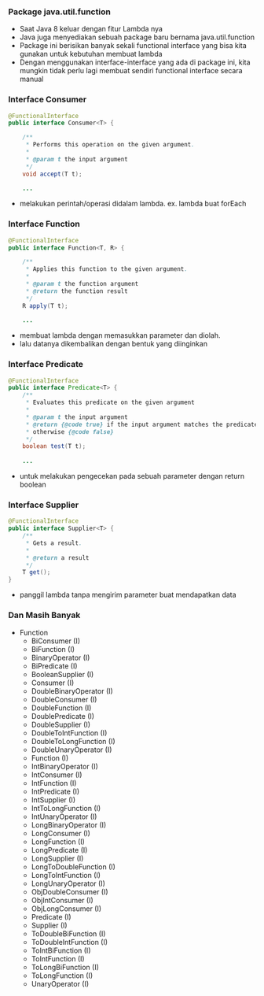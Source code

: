 ### Package java.util.function
- Saat Java 8 keluar dengan fitur Lambda nya
- Java juga menyediakan sebuah package baru bernama java.util.function
- Package ini berisikan banyak sekali functional interface yang bisa kita gunakan untuk kebutuhan membuat lambda
- Dengan menggunakan interface-interface yang ada di package ini, kita mungkin tidak perlu lagi membuat sendiri functional interface secara manual

### Interface Consumer
```java
@FunctionalInterface
public interface Consumer<T> {

    /**
     * Performs this operation on the given argument.
     * 
     * @param t the input argument
     */
    void accept(T t);
    
    ...
```
- melakukan perintah/operasi didalam lambda. ex. lambda buat forEach

### Interface Function
```java
@FunctionalInterface
public interface Function<T, R> {

    /**
     * Applies this function to the given argument.
     * 
     * @param t the function argument
     * @return the function result
     */
    R apply(T t);
    
    ...
```
- membuat lambda dengan memasukkan parameter dan diolah. 
- lalu datanya dikembalikan dengan bentuk yang diinginkan

### Interface Predicate
```java
@FunctionalInterface
public interface Predicate<T> {
    /**
     * Evaluates this predicate on the given argument
     * 
     * @param t the input argument
     * @return {@code true} if the input argument matches the predicate,
     * otherwise {@code false}
     */
    boolean test(T t);
    
    ...
```
- untuk melakukan pengecekan pada sebuah parameter dengan return boolean

### Interface Supplier
```java
@FunctionalInterface
public interface Supplier<T> {
    /**
     * Gets a result.
     * 
     * @return a result
     */
    T get();
}
```
- panggil lambda tanpa mengirim parameter buat mendapatkan data

### Dan Masih Banyak
- Function
  - BiConsumer (I)
  - BiFunction (I)
  - BinaryOperator (I)
  - BiPredicate (I)
  - BooleanSupplier (I)
  - Consumer (I)
  - DoubleBinaryOperator (I)
  - DoubleConsumer (I)
  - DoubleFunction (I)
  - DoublePredicate (I)
  - DoubleSupplier (I)
  - DoubleToIntFunction (I)
  - DoubleToLongFunction (I)
  - DoubleUnaryOperator (I)
  - Function (I)
  - IntBinaryOperator (I)
  - IntConsumer (I)
  - IntFunction (I)
  - IntPredicate (I)
  - IntSupplier (I)
  - IntToLongFunction (I)
  - IntUnaryOperator (I)
  - LongBinaryOperator (I)
  - LongConsumer (I)
  - LongFunction (I)
  - LongPredicate (I)
  - LongSupplier (I)
  - LongToDoubleFunction (I)
  - LongToIntFunction (I)
  - LongUnaryOperator (I)
  - ObjDoubleConsumer (I)
  - ObjIntConsumer (I)
  - ObjLongConsumer (I)
  - Predicate (I)
  - Supplier (I)
  - ToDoubleBiFunction (I)
  - ToDoubleIntFunction (I)
  - ToIntBiFunction (I)
  - ToIntFunction (I)
  - ToLongBiFunction (I)
  - ToLongFunction (I)
  - UnaryOperator (I)